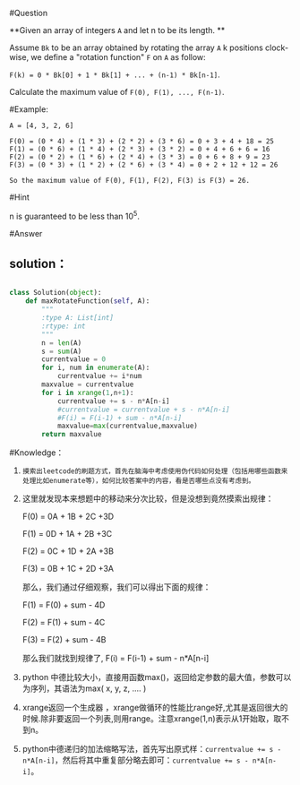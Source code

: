#Question

**Given an array of integers `A` and let n to be its length.**

Assume `Bk` to be an array obtained by rotating the array `A` k positions clock-wise, we define a "rotation function" `F` on `A` as follow:

`F(k) = 0 * Bk[0] + 1 * Bk[1] + ... + (n-1) * Bk[n-1]`.

Calculate the maximum value of `F(0), F(1), ..., F(n-1)`.

#Example:

```
A = [4, 3, 2, 6]

F(0) = (0 * 4) + (1 * 3) + (2 * 2) + (3 * 6) = 0 + 3 + 4 + 18 = 25
F(1) = (0 * 6) + (1 * 4) + (2 * 3) + (3 * 2) = 0 + 4 + 6 + 6 = 16
F(2) = (0 * 2) + (1 * 6) + (2 * 4) + (3 * 3) = 0 + 6 + 8 + 9 = 23
F(3) = (0 * 3) + (1 * 2) + (2 * 6) + (3 * 4) = 0 + 2 + 12 + 12 = 26

So the maximum value of F(0), F(1), F(2), F(3) is F(3) = 26.
```

#Hint

n is guaranteed to be less than 10<SUP>5</SUP>.

#Answer

## solution：

```python

class Solution(object):
    def maxRotateFunction(self, A):
        """
        :type A: List[int]
        :rtype: int
        """
        n = len(A)
        s = sum(A)
        currentvalue = 0
        for i, num in enumerate(A):
            currentvalue += i*num
        maxvalue = currentvalue
        for i in xrange(1,n+1):
            currentvalue += s - n*A[n-i]
            #currentvalue = currentvalue + s - n*A[n-i]
            #F(i) = F(i-1) + sum - n*A[n-i]
            maxvalue=max(currentvalue,maxvalue)
        return maxvalue
```

#Knowledge：

1. `摸索出leetcode的刷题方式，首先在脑海中考虑使用伪代码如何处理（包括用哪些函数来处理比如enumerate等），如何比较答案中的内容，看是否哪些点没有考虑到。`

2. 这里就发现本来想题中的移动来分次比较，但是没想到竟然摸索出规律：

    F(0) = 0A + 1B + 2C +3D

    F(1) = 0D + 1A + 2B +3C

    F(2) = 0C + 1D + 2A +3B

    F(3) = 0B + 1C + 2D +3A

    那么，我们通过仔细观察，我们可以得出下面的规律：

    F(1) = F(0) + sum - 4D

    F(2) = F(1) + sum - 4C

    F(3) = F(2) + sum - 4B

    那么我们就找到规律了, F(i) = F(i-1) + sum - n*A[n-i]

3. python 中德比较大小，直接用函数max()，返回给定参数的最大值，参数可以为序列，其语法为max( x, y, z, .... )

4. xrange返回一个生成器，xrange做循环的性能比range好,尤其是返回很大的时候.除非要返回一个列表,则用range。注意xrange(1,n)表示从1开始取，取不到n。

5.  python中德递归的加法缩略写法，首先写出原式样：`currentvalue += s - n*A[n-i]`，然后将其中重复部分略去即可：`currentvalue += s - n*A[n-i]`。
